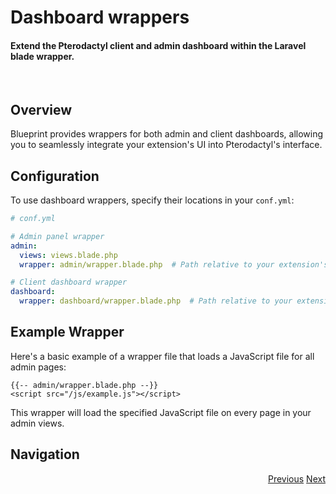 # Dashboard wrappers
<h4 class="fw-light">Extend the Pterodactyl client and admin dashboard within the Laravel blade wrapper.</h4><br/>

## Overview
Blueprint provides wrappers for both admin and client dashboards, allowing you to seamlessly integrate your extension's UI into Pterodactyl's interface.

## Configuration
To use dashboard wrappers, specify their locations in your `conf.yml`:

```yaml
# conf.yml

# Admin panel wrapper
admin:
  views: views.blade.php
  wrapper: admin/wrapper.blade.php  # Path relative to your extension's views directory

# Client dashboard wrapper
dashboard:
  wrapper: dashboard/wrapper.blade.php  # Path relative to your extension's views directory
```

## Example Wrapper
Here's a basic example of a wrapper file that loads a JavaScript file for all admin pages:

```blade
{{-- admin/wrapper.blade.php --}}
<script src="/js/example.js"></script>
```

This wrapper will load the specified JavaScript file on every page in your admin views.

## Navigation
<div class="btn-group docs-navigator" role="group" aria-label="Navigation" style="float: right">
  <a href="?page=developing-extensions/Admin-configuration" class="btn btn-dark bg-light-subtle border-light-subtle">Previous</a>
  <a href="?page=developing-extensions/React-components" class="btn btn-dark bg-light-subtle border-light-subtle">Next</a>
</div>
